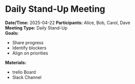 # Daily Stand-Up Meeting

**Date/Time:** 2025-04-22 
**Participants:** Alice, Bob, Carol, Dave  
**Meeting Type:** Daily Stand-Up  
**Goals:**  
- Share progress  
- Identify blockers  
- Align on priorities  

**Materials:**  
- trello Board  
- Slack Channel
